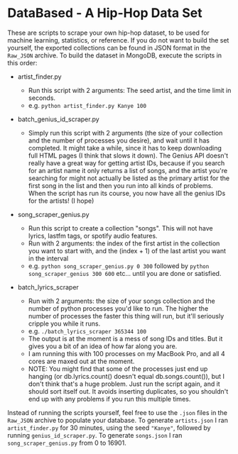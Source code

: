 DataBased - A Hip-Hop Data Set
==============================
These are scripts to scrape your own hip-hop dataset, to be used for machine learning, statistics, or reference. If you do not want to build the set yourself, the exported collections can be found in JSON format in the `Raw_JSON` archive. To build the dataset in MongoDB, execute the scripts in this order:
- artist_finder.py
  - Run this script with 2 arguments: The seed artist, and the time limit in seconds.
  - e.g. `python artist_finder.py Kanye 100`

- batch_genius_id_scraper.py
  - Simply run this script with 2 arguments (the size of your collection and the number of processes you desire), and wait until it has completed. It might take a while, since it has to keep downloading full HTML pages (I think that slows it down). The Genius API doesn't really have a great way for getting artist IDs, because if you search for an artist name it only returns a list of songs, and the artist you're searching for might not actually be listed as the primary artist for the first song in the list and then you run into all kinds of problems. When the script has run its course, you now have all the genius IDs for the artists! (I hope)

- song_scraper_genius.py
  - Run this script to create a collection "songs". This will not have lyrics, lastfm tags, or spotify audio features.
  - Run with 2 arguments: the index of the first artist in the collection you want to start with, and the (index + 1) of the last artist you want in the interval
  - e.g. `python song_scraper_genius.py 0 300` followed by `python song_scraper_genius 300 600` etc... until you are done or satisfied.

- batch_lyrics_scraper
  - Run with 2 arguments: the size of your songs collection and the number of python processes you'd like to run. The higher the number of processes the faster this thing will run, but it'll seriously cripple you while it runs.
  - e.g. `./batch_lyrics_scraper 365344 100`
  - The output is at the moment is a mess of song IDs and titles. But it gives you a bit of an idea of how far along you are.
  - I am running this with 100 processes on my MacBook Pro, and all 4 cores are maxed out at the moment.
  - NOTE: You might find that some of the processes just end up hanging (or db.lyrics.count() doesn't equal db.songs.count()), but I don't think that's a huge problem. Just run the script again, and it should sort itself out. It avoids inserting duplicates, so you shouldn't end up with any problems if you run this multiple times.

Instead of running the scripts yourself, feel free to use the `.json` files in the `Raw_JSON` archive to populate your database. To generate `artists.json` I ran `artist_finder.py` for 30 minutes, using the seed `"Kanye"`, followed by running `genius_id_scraper.py`. To generate `songs.json` I ran `song_scraper_genius.py` from 0 to 16901.
